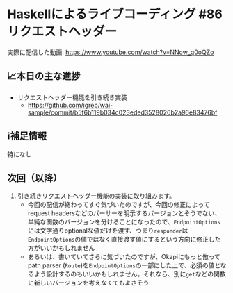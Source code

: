 # Haskellによるライブコーディング #86 リクエストヘッダー

実際に配信した動画: <https://www.youtube.com/watch?v=NNow_q0oQZo>

## 📈本日の主な進捗

- リクエストヘッダー機能を引き続き実装
    - <https://github.com/igrep/wai-sample/commit/b5f6b119b034c023eded3528026b2a96e83476bf>

## ℹ️補足情報

特になし

## 次回（以降）

1. 引き続きリクエストヘッダー機能の実装に取り組みます。
    - 今回の配信が終わってすぐ気づいたのですが、今回の修正によってrequest headersなどのパーサーを明示するバージョンとそうでない、単純な関数のバージョンを分けることになったので、`EndpointOptions`には文字通りoptionalな値だけを渡す、つまり`responder`は`EndpointOptions`の値ではなく直接渡す値にするという方向に修正した方がいいかもしれません
    - あるいは、書いていてさらに気づいたのですが、Okapiにもっと倣ってpath parser (`Route`)を`EndpointOptions`の一部にした上で、必須の値となるよう設計するのもいいかもしれません。それなら、別に`get`などの関数に新しいバージョンを考えなくてもよさそう
